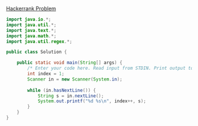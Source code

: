 [Hackerrank Problem](https://www.hackerrank.com/challenges/java-end-of-file/problem)
```java
import java.io.*;
import java.util.*;
import java.text.*;
import java.math.*;
import java.util.regex.*;

public class Solution {

    public static void main(String[] args) {
        /* Enter your code here. Read input from STDIN. Print output to STDOUT. Your class should be named Solution. */
        int index = 1; 
        Scanner in = new Scanner(System.in);
        
        while (in.hasNextLine()) {
            String s = in.nextLine();
            System.out.printf("%d %s\n", index++, s);
        }
    }
}
```
